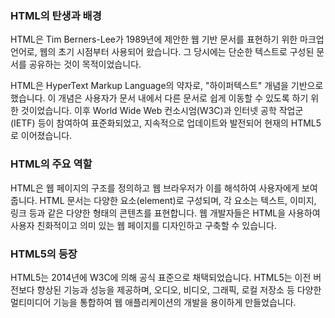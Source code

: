 ### HTML의 탄생과 배경

  

HTML은 Tim Berners-Lee가 1989년에 제안한 웹 기반 문서를 표현하기 위한 마크업 언어로, 웹의 초기 시점부터 사용되어 왔습니다. 그 당시에는 단순한 텍스트로 구성된 문서를 공유하는 것이 목적이었습니다.

  

HTML은 HyperText Markup Language의 약자로, "하이퍼텍스트" 개념을 기반으로 했습니다. 이 개념은 사용자가 문서 내에서 다른 문서로 쉽게 이동할 수 있도록 하기 위한 것이었습니다. 이후 World Wide Web 컨소시엄(W3C)과 인터넷 공학 작업군(IETF) 등이 참여하여 표준화되었고, 지속적으로 업데이트와 발전되어 현재의 HTML5로 이어졌습니다.

  

### HTML의 주요 역할

  

HTML은 웹 페이지의 구조를 정의하고 웹 브라우저가 이를 해석하여 사용자에게 보여줍니다. HTML 문서는 다양한 요소(element)로 구성되며, 각 요소는 텍스트, 이미지, 링크 등과 같은 다양한 형태의 콘텐츠를 표현합니다. 웹 개발자들은 HTML을 사용하여 사용자 친화적이고 의미 있는 웹 페이지를 디자인하고 구축할 수 있습니다.

  

### HTML5의 등장

  

HTML5는 2014년에 W3C에 의해 공식 표준으로 채택되었습니다. HTML5는 이전 버전보다 향상된 기능과 성능을 제공하며, 오디오, 비디오, 그래픽, 로컬 저장소 등 다양한 멀티미디어 기능을 통합하여 웹 애플리케이션의 개발을 용이하게 만들었습니다.

  

